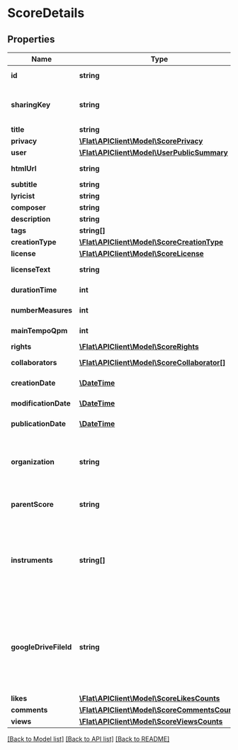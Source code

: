 # ScoreDetails

## Properties
Name | Type | Description | Notes
------------ | ------------- | ------------- | -------------
**id** | **string** | The unique identifier of the score | [optional] 
**sharingKey** | **string** | The private sharing key of the score (available when the &#x60;privacy&#x60; mode is set to &#x60;privateLink&#x60;) | [optional] 
**title** | **string** | The title of the score | [optional] 
**privacy** | [**\Flat\APIClient\Model\ScorePrivacy**](ScorePrivacy.md) |  | [optional] 
**user** | [**\Flat\APIClient\Model\UserPublicSummary**](UserPublicSummary.md) |  | [optional] 
**htmlUrl** | **string** | The url where the score can be viewed in a web browser | [optional] 
**subtitle** | **string** | Subtitle of the score | [optional] 
**lyricist** | **string** | Lyricist of the score | [optional] 
**composer** | **string** | Composer of the score | [optional] 
**description** | **string** | Description of the creation | [optional] 
**tags** | **string[]** | Tags describing the score | [optional] 
**creationType** | [**\Flat\APIClient\Model\ScoreCreationType**](ScoreCreationType.md) |  | [optional] 
**license** | [**\Flat\APIClient\Model\ScoreLicense**](ScoreLicense.md) |  | [optional] 
**licenseText** | **string** | Additional license text written on the exported/printed score | [optional] 
**durationTime** | **int** | In seconds, an approximative duration of the score | [optional] 
**numberMeasures** | **int** | The number of measures in the score | [optional] 
**mainTempoQpm** | **int** | The main tempo of the score (in QPM) | [optional] 
**rights** | [**\Flat\APIClient\Model\ScoreRights**](ScoreRights.md) |  | [optional] 
**collaborators** | [**\Flat\APIClient\Model\ScoreCollaborator[]**](ScoreCollaborator.md) | The list of the collaborators of the score | [optional] 
**creationDate** | [**\DateTime**](\DateTime.md) | The date when the score was created | [optional] 
**modificationDate** | [**\DateTime**](\DateTime.md) | The date of the last revision of the score | [optional] 
**publicationDate** | [**\DateTime**](\DateTime.md) | The date when the score was published on Flat | [optional] 
**organization** | **string** | If the score has been created in an organization, the identifier of this organization. This property is especially used with the score privacy &#x60;organizationPublic&#x60;. | [optional] 
**parentScore** | **string** | If the score has been forked, the unique identifier of the parent score. | [optional] 
**instruments** | **string[]** | An array of the instrument identifiers used in the last version of the score. This is mainly used to display a list of the instruments in the Flat&#39;s UI or instruments icons. The format of the strings is &#x60;{instrument-group}.{instrument-id}&#x60;. | [optional] 
**googleDriveFileId** | **string** | If the user uses Google Drive and the score exists on Google Drive, this field will contain the unique identifier of the Flat score on Google Drive. You can access the document using the url: &#x60;https://drive.google.com/open?id&#x3D;{googleDriveFileId}&#x60; | [optional] 
**likes** | [**\Flat\APIClient\Model\ScoreLikesCounts**](ScoreLikesCounts.md) |  | [optional] 
**comments** | [**\Flat\APIClient\Model\ScoreCommentsCounts**](ScoreCommentsCounts.md) |  | [optional] 
**views** | [**\Flat\APIClient\Model\ScoreViewsCounts**](ScoreViewsCounts.md) |  | [optional] 

[[Back to Model list]](../README.md#documentation-for-models) [[Back to API list]](../README.md#documentation-for-api-endpoints) [[Back to README]](../README.md)


